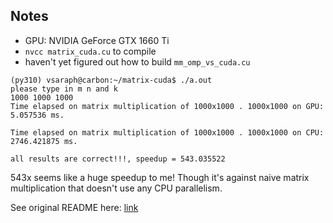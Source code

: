## Notes

- GPU: NVIDIA GeForce GTX 1660 Ti
- `nvcc matrix_cuda.cu` to compile
- haven't yet figured out how to build `mm_omp_vs_cuda.cu`


```
(py310) vsaraph@carbon:~/matrix-cuda$ ./a.out
please type in m n and k
1000 1000 1000
Time elapsed on matrix multiplication of 1000x1000 . 1000x1000 on GPU: 5.057536 ms.

Time elapsed on matrix multiplication of 1000x1000 . 1000x1000 on CPU: 2746.421875 ms.

all results are correct!!!, speedup = 543.035522
```

543x seems like a huge speedup to me! Though it's against naive matrix multiplication that doesn't use any CPU parallelism.

See original README here: [link](https://github.com/lzhengchun/matrix-cuda/blob/master/README.md)
